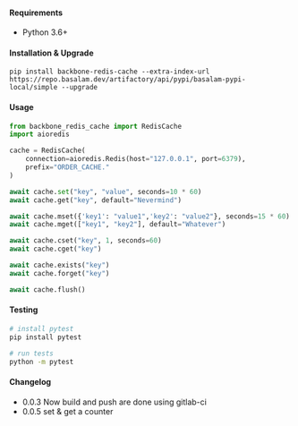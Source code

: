 #### Requirements

- Python 3.6+

#### Installation & Upgrade

```shell
pip install backbone-redis-cache --extra-index-url https://repo.basalam.dev/artifactory/api/pypi/basalam-pypi-local/simple --upgrade
```

#### Usage

```python
from backbone_redis_cache import RedisCache
import aioredis

cache = RedisCache(
    connection=aioredis.Redis(host="127.0.0.1", port=6379),
    prefix="ORDER_CACHE."
)

await cache.set("key", "value", seconds=10 * 60)
await cache.get("key", default="Nevermind")

await cache.mset({'key1': "value1",'key2': "value2"}, seconds=15 * 60)
await cache.mget(["key1", "key2"], default="Whatever")

await cache.cset("key", 1, seconds=60)
await cache.cget("key")

await cache.exists("key")
await cache.forget("key")

await cache.flush()
```

#### Testing

```bash
# install pytest
pip install pytest

# run tests
python -m pytest
```

#### Changelog
- 0.0.3 Now build and push are done using gitlab-ci
- 0.0.5 set & get a counter
